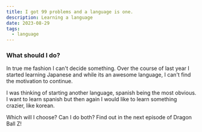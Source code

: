 ```yaml
---
title: I got 99 problems and a language is one.
description: Learning a language
date: 2023-08-29
tags:
  - language
---
```


### What should I do?

In true me fashion I can't decide something. Over the course of last year I started learning Japanese and while its an awesome language, I can't find the motivation to continue.

I was thinking of starting another language, spanish being the most obvious. I want to learn spanish but then again I would like to learn something crazier, like korean.

Which will I choose? Can I do both? Find out in the next episode of Dragon Ball Z!
